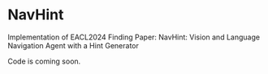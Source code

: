 # NavHint
Implementation of EACL2024 Finding Paper: NavHint: Vision and Language Navigation Agent with a Hint Generator

Code is coming soon.
